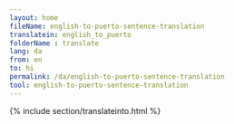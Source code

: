 ```yaml
---
layout: home
fileName: english-to-puerto-sentence-translation
translatein: english_to_puerto
folderName : translate
lang: da
from: en
to: hi
permalink: /da/english-to-puerto-sentence-translation
tool: english-to-puerto-sentence-translation
---
```

{% include section/translateinto.html %}